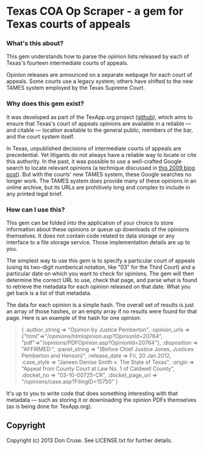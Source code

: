 # Texas COA Op Scraper - a gem for Texas courts of appeals

### What's this about?

This gem understands how to parse the opinion lists released by each of
Texas's fourteen intermediate courts of appeals.

Opinion releases are announced on a separate webpage for each court of
appeals.  Some courts use a legacy system; others have shifted to the new
TAMES system employed by the Texas Supreme Court.

### Why does this gem exist?

It was developed as part of the TexApp.org project ([github](http://github.com/texapp)),
which aims to ensure that Texas's court of appeals opinions are available in
a reliable &mdash; and citable &mdash; location available to the general public,
members of the bar, and the court system itself.

In Texas, unpublished decisions of intermediate courts of appeals are precedential.
Yet litigants do not always have a reliable way to locate or cite this authority.
In the past, it was possible to use a well-crafted Google search to locate
relevant opinions (a technique discussed in [this 2009 blog post](http://www.scotxblog.com/practice-notes/researching-unpublished-coa-opinions-in-texas/)). But with the courts'
new TAMES system, these Google searches no longer work.  The TAMES system does provide
many of these opinions in an online archive, but its URLs are prohitively long and
complex to include in any printed legal brief.

### How can I use this?

This gem can be folded into the application of your choice to store 
information about these opinions or queue up downloads of the opinions
themselves.  It does not contain code related to data storage or any
interface to a file storage service.  Those implementation details
are up to you.

The simplest way to use this gem is to specify a particular court of appeals
(using its two-digit numberical notation, like "03" for the Third Court) and a
particular date on which you want to check for opinions.  The gem will then
determine the correct URL to use, check that page, and parse what is found to
retrieve the metadata for each opinion released on that date.  What you get back
is a list of that metadata.

The data for each opinion is a simple hash.  The overall
set of results is just an array of those hashes, or an empty array if no
results were found for that page. Here is an example of the hash for one opinion:

> { :author_string => "Opinion by Justice Pemberton", 
    :opinion_urls => {"html"=>"/opinions/htmlopinion.asp?OpinionId=20764", 
                      "pdf"=>"/opinions/PDFOpinion.asp?OpinionId=20764"},
    :disposition => "AFFIRMED:", 
    :panel_string => "(Before Chief Justice Jones, Justices Pemberton and Henson)", 
    :release_date => Fri, 20 Jan 2012, 
    :case_style => "Janeen Denise Smith v. The State of Texas", 
    :origin => "Appeal from County Court at Law No. 1 of Caldwell County", 
    :docket_no => "03-10-00725-CR", 
    :docket_page_url => "/opinions/case.asp?FilingID=15750" }

It's up to you to write code that does something interesting with that metadata &mdash;
such as storing it or downloading the opinion PDFs themselves (as is being done
for TexApp.org).

## Copyright

Copyright (c) 2013 Don Cruse. See LICENSE.txt for
further details.

